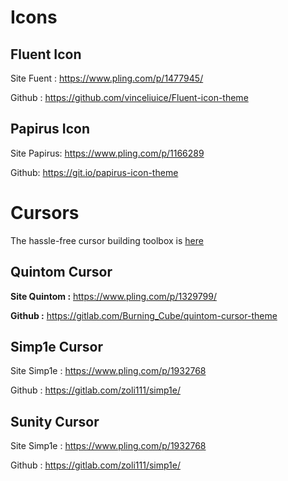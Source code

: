 # Icons
## Fluent Icon
Site Fuent :
https://www.pling.com/p/1477945/

Github :
https://github.com/vinceliuice/Fluent-icon-theme

## Papirus Icon
Site Papirus:
https://www.pling.com/p/1166289

Github: 
https://git.io/papirus-icon-theme


# Cursors
The hassle-free cursor building toolbox is [here](https://github.com/ful1e5/clickgen)

## Quintom Cursor
**Site Quintom :**
https://www.pling.com/p/1329799/

**Github :**
https://gitlab.com/Burning_Cube/quintom-cursor-theme

## Simp1e Cursor
Site Simp1e :
https://www.pling.com/p/1932768

Github :
https://gitlab.com/zoli111/simp1e/

## Sunity Cursor
Site Simp1e :
https://www.pling.com/p/1932768

Github :
https://gitlab.com/zoli111/simp1e/
